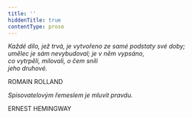 ```yaml
---
title: ''
hiddenTitle: true
contentType: prose
---
```


<section>

_Každé dílo, jež trvá, je vytvořeno ze samé podstaty své doby;  
umělec je sám nevybudoval; je v něm vypsáno,  
co vytrpěli, milovali, o čem snili  
jeho druhové._

ROMAIN ROLLAND

_Spisovatelovým řemeslem je mluvit pravdu._

ERNEST HEMINGWAY

</section>
